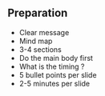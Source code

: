 ## Preparation
* Clear message
* Mind map
* 3-4 sections
* Do the main body first
* What is the timing ?
* 5 bullet points per slide
* 2-5 minutes per slide